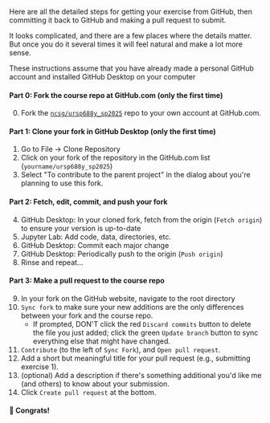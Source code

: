 Here are all the detailed steps for getting your exercise from GitHub, then committing it back to GitHub and making a pull request to submit.

It looks complicated, and there are a few places where the details matter. But once you do it several times it will feel natural and make a lot more sense.

These instructions assume that you have already made a personal GitHub account and installed GitHub Desktop on your computer

#### Part 0: Fork the course repo at GitHub.com (only the first time)
0. Fork the [`ncsg/ursp688y_sp2025`](https://github.com/ncsg/ursp688y_sp2025) repo to your own account at GitHub.com.

#### Part 1: Clone your fork in GitHub Desktop (only the first time)
1. Go to File -> Clone Repository
2. Click on your fork of the repository in the GitHub.com list (`yourname/ursp688y_sp2025`)
3. Select "To contribute to the parent project" in the dialog about you're planning to use this fork.

#### Part 2: Fetch, edit, commit, and push your fork
4. GitHub Desktop: In your cloned fork, fetch from the origin (`Fetch origin`) to ensure your version is up-to-date
5. Jupyter Lab: Add code, data, directories, etc.
6. GitHub Desktop: Commit each major change
7. GitHub Desktop: Periodically push to the origin (`Push origin`)
8. Rinse and repeat...

#### Part 3: Make a pull request to the course repo
9. In your fork on the GitHub website, navigate to the root directory
9. `Sync fork` to make sure your new additions are the only differences between your fork and the course repo.
    - If prompted, DON'T click the red `Discard commits` button to delete the file you just added; click the green `Update branch` button to sync everything else that might have changed.
10. `Contribute` (to the left of `Sync Fork`), and `Open pull request`.
11. Add a short but meaningful title for your pull request (e.g., submitting exercise 1).
12. (optional) Add a description if there's something additional you'd like me (and others) to know about your submission.
13. Click `Create pull request` at the bottom.

#### 🙌 Congrats!